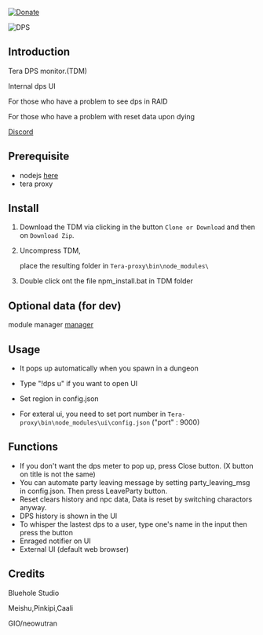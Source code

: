 [![Donate](https://img.shields.io/badge/Donate-PayPal-ff69b4.svg)](https://www.paypal.com/cgi-bin/webscr?cmd=_s-xclick&hosted_button_id=C6BU555NMQJD6)

![DPS](https://image.ibb.co/mpSFny/dps.jpg)

## Introduction

Tera DPS monitor.(TDM)

Internal dps UI

For those who have a problem to see dps in RAID

For those who have a problem with reset data upon dying

[Discord](https://discord.gg/JRa7FXd)

## Prerequisite

- nodejs  [here](https://nodejs.org/en/)
- tera proxy

## Install

1. Download the TDM via clicking in the button `Clone or Download` and then on `Download Zip`.

2. Uncompress TDM,

   place the resulting folder in `Tera-proxy\bin\node_modules\`

3. Double click ont the file npm_install.bat in TDM folder

## Optional data (for dev)

   module manager [manager](https://github.com/Mathicha/manager)

## Usage

- It pops up automatically when you spawn in a dungeon
- Type "!dps u" if you want to open UI
- Set region in config.json

- For exteral ui, you need to set port number in `Tera-proxy\bin\node_modules\ui\config.json` ("port" : 9000)

## Functions

- If you don't want the dps meter to pop up, press Close button. (X button on title is not the same)
- You can automate party leaving message by setting party_leaving_msg in config.json. Then press LeaveParty button.
- Reset clears history and npc data, Data is reset by switching charactors anyway.
- DPS history is shown in the UI
- To whisper the lastest dps to a user, type one's name in the input then press the button
- Enraged notifier on UI
- External UI (default web browser)

## Credits

Bluehole Studio

Meishu,Pinkipi,Caali

GIO/neowutran
